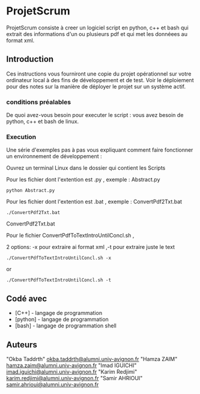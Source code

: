 # ProjetScrum

ProjetScrum consiste à creer un logiciel script en python, c++ et bash qui extrait des informations d'un ou plusieurs 
pdf et qui met les donnéees au format xml.

## Introduction
Ces instructions vous fourniront une copie du projet opérationnel sur votre ordinateur local à des fins de développement et de test. Voir le déploiement pour des notes sur la manière de déployer le projet sur un système actif.

### conditions préalables
De quoi avez-vous besoin pour executer le script :
  vous avez besoin de python, c++ et bash de linux.



### Execution

Une série d'exemples pas à pas vous expliquant comment faire fonctionner un environnement de développement : 

Ouvrez un terminal Linux dans le dossier qui contient les Scripts

Pour les fichier dont l'extention est .py , exemple : Abstract.py

```
python Abstract.py
```

Pour les fichier dont l'extention est .bat , exemple : ConvertPdf2Txt.bat

 
```
./ConvertPdf2Txt.bat

```
ConvertPdf2Txt.bat

Pour le fichier ConvertPdfToTextIntroUntilConcl.sh ,

  2 options: -x pour extraire ai format xml ,-t pour extraire juste le text
```
./ConvertPdfToTextIntroUntilConcl.sh -x 

```
or

```
./ConvertPdfToTextIntroUntilConcl.sh -t 

```

## Codé avec

* [C++] - langage de programmation
* [python] - langage de programmation
* [bash] - langage de programmation shell 

## Auteurs

"Okba Taddrth" <okba.taddrth@alumni.univ-avignon.fr>
"Hamza ZAIM" <hamza.zaim@alumni.univ-avignon.fr>
"Imad IGUICHI" <imad.iguichi@alumni.univ-avignon.fr>
"Karim Redjimi" <karim.redjimi@alumni.univ-avignon.fr>
"Samir AHRIOUI" <samir.ahrioui@alumni.univ-avignon.fr>





